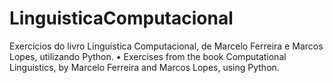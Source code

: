 # LinguisticaComputacional
Exercícios do livro Linguística Computacional, de Marcelo Ferreira e Marcos Lopes, utilizando Python. • Exercises from the book Computational Linguistics, by Marcelo Ferreira and Marcos Lopes, using Python. 
